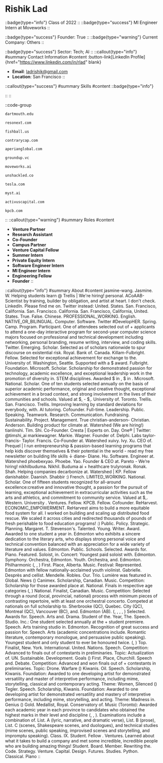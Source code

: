 # Rishik Lad
::badge{type="info"}
Class of 2022
::
::badge{type="success"}
Ml Engineer Intern at Moveworks
::

::badge{type="success"}
Founder: True
::
::badge{type="warning"}
Current Company: Others
::

::badge{type="success"}
Sector: Tech; AI
::
::callout{type="info"}
#summary
Contact Information
#content
:button-link[LinkedIn Profile]{href="https://www.linkedin.com/in/rlad" blank}
- **Email**: ladrishik@gmail.com
- **Location**: San Francisco
::

::callout{type="success"}
#summary
Skills
#content
::badge{type="info"}

::
::

::code-group
```bash [Dartmouth College]
dartmouth.edu
```
```bash [Resonext Communications]
resonext.com
```
```bash [Fishball]
fishball.us
```
```bash [Contrary]
contrarycap.com
```
```bash [Aperian Global]
aperianglobal.com
```
```bash [Ground Up Ventures]
groundup.vc
```
```bash [Moveworks]
moveworks.ai
```
```bash [Unshackled]
unshackled.co
```
```bash [Tesla]
tesla.com
```
```bash [Myst AI]
myst.ai
```
```bash [Activus Capital Partners]
activuscapital.com
```
```bash [Kleiner Perkins Caufield & Byers]
kpcb.com
```
::
::callout{type="warning"}
#summary
Roles
#content
- **Venture Partner**
- **Research Assistant**
- **Co-Founder**
- **Campus Partner**
- **Venture Capital Fellow**
- **Summer Intern**
- **Private Equity Intern**
- **Software Engineer Intern**
- **Ml Engineer Intern**
- **Engineering Fellow**
- **Founder**
::

::callout{type="info"}
#summary
About
#content
jasmine-wang. Jasmine. W. Helping students learn @ Trellis | We're hiring! personal. ACoAAB- Scientist by training, builder by obligation, and artist at heart. I don't check. LinkedIn. Please find me on. Twitter instead: United. States. San. Francisco, California. San. Francisco. California. San. Francisco, California, United. States. True. False. Chinese. PROFESSIONAL_WORKING. English. NATIVE_OR_BILINGUAL. Computer. Software. Twitter #DevelopHER. Spring. Camp. Program. Participant. One of attendees selected out of + applicants to attend a one-day interactive program for second-year computer science majors focused on professional and technical development including networking, personal branding, resume writing, interview, and coding skills. Twitter. Emerging. Scholar. Selected as of scholars nationwide to spur discourse on existential risk. Royal. Bank of. Canada. Killam-Fulbright. Fellow. Selected for exceptional achievement for exchange to the. University of. Washington, Seattle. Supported with a $ award. Fulbright. Foundation. Microsoft. Scholar. Scholarship for demonstrated passion for technology, academic excellence, and exceptional leadership work in the promotion of diversity in. STEM disciplines. Awarded $ in , $ in . Microsoft. National. Scholar. One of ten students selected annually on the basis of superior academic performance, original and creative thought, exceptional achievement in a broad context, and strong involvement in the lives of their communities and schools. Valued at $, - $,. University of. Toronto. Trellis. San. Francisco. Trellis. Improving learning by standard deviations for everybody, with. AI tutoring. Cofounder. Full-time. Leadership. Public. Speaking. Teamwork. Research. Communication. Fundraising. Sustainability. Project. Management. True christian-anderson- Christian. Anderson. Building product for climate at. Watershed (We are hiring!) tianlinshi. Tim. Shi. Co-Founder. Cresta | Experts on. Day. One® | Twitter: @timshi_ai markiewagner. Markie. Wagner. Founder of. Delphi. Labs taylor-francis- Taylor. Francis. Co-Founder at. Watershed xuivy. Ivy. Xu. CEO of. Prequel | I run entrepreneurship & passion-based learning programs that help kids discover themselves & their potential in the world - read my free newsletter on building life skills ↓ diane- Diane. Hu. Software. Engineer at. Watershed phoebexyao. Phoebe. Yao. Founder & CEO at. Pareto - We’re hiring! nikhilbuduma. Nikhil. Buduma ai + healthcare trulyronak. Ronak. Shah. Helping companies decarbonize at. Watershed | KP. Fellow danishabbir. Daanish. Shabbir :) French. LIMITED_WORKING. National. Scholar. One of fifteen students recognized for all-around excellence:creative and innovative thought, a passion for the pursuit of learning, exceptional achievement in extracurricular activities such as the arts and athletics, and commitment to community service. Valued at $,. Western. University . Ventures. Fellow. KPCB. Fellow. Cofounder. ReHarvest. ECONOMIC_EMPOWERMENT. ReHarvest aims to build a more equitable food system for all. I worked on building and scaling up distributed food rescue. We scaled it across cities and redirected thousands of pounds of fresh perishable to food education programs! :) Public. Policy. Strategic. Planning. Margaret. T. Stevenson's. Talented. Young. Writer. Award. Awarded to one student a year in. Edmonton who exhibits a sincere dedication to the literary arts, who displays strong personal voice and technical convention balanced with an appreciation for a wide variety of literature and values. Edmonton. Public. Schools. Selected. Awards for. Piano. Featured. Soloist, in. Concert: Youngest paid soloist with. Edmonton. Symphony. Orchestra, Edmonton. Youth. Orchestra, and. Edmonton. Philharmonic (, , ) First. Place, Alberta. Music. Festival: Represented. Edmonton with fellow nationally-acclaimed youth violinist. Gabrielle. Desprès and cellist. Mendelle. Robles. Our. Trio. Lumière was featured in. Global. News () Canimex. Scholarship, Canadian. Music. Competition: Scholarship for those awarded place at. National. Finals in respective age categories (, ) National. Finalist, Canadian. Music. Competition: Selected through a round (local, provincial, national) process with minimum pieces of contrasting repertoire, with at least one orchestral concerto. Competed at nationals on full scholarship to. Sherbrooke (QC), Quebec. City (QC), Montreal (QC), Vancouver (BC), and. Edmonton (AB). (, , , , ) Selected. Awards for. Speech. Arts and. Drama. Student of the. Year, The. Speech. Studio. Inc.: One student selected annually at the + student premiere. Speech. Arts training studio in. Edmonton. Recognition of great success and passion for. Speech. Arts (academic concentrations include. Romantic literature, contemporary monologue, and persuasive public speaking). Youngest student and only student to ever be honoured twice. (, ) Top. Finalist, New. York. International. United. Nations. Speech. Competition: Advanced to finals out of contestants in preliminaries. Topic: Actualization of. UN. Sustainable. Development. Goals () First. Place, Churchill. Speech and. Debate. Competition: Advanced and won finals out of + contestants in preliminaries. Topic: Drone. Warfare () Kiwanis. Oil. Speech. Scholarship, Kiwanis. Foundation: Awarded to one developing artist for demonstrated versatility and master of interpretive performance, including mime, storytelling, classical and contemporary acting. Theme: Women, Silenced () Tegler. Speech. Scholarship, Kiwanis. Foundation: Awarded to one developing artist for demonstrated versatility and mastery of interpretive performance, including mime, storytelling, and acting. Theme: Madness in. Genius () Gold. Medallist, Royal. Conservatory of. Music (Toronto): Awarded each academic year in each province to candidates who obtained the highest marks in their level and discipline (, , ). Examinations include a combination of. List. A (lyric, narrative, and dramatic verse), List. B (prose), List. C (scenes, Shakespeare scenes, and duologues), and technical studies (mime scenes, public speaking, improvised scenes and storytelling, and impromptu speaking). Class. IX. Student. Fellow . Ventures. Learned about what it takes to build a company and met some incredible, incredible people who are building amazing things! Student. Board. Member. Rewriting the. Code. Strategy. Venture. Capital. Design. Futures. Studies. Python. Classical. Piano
::
